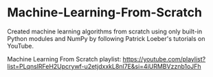 # Machine-Learning-From-Scratch

Created machine learning algorithms from scratch using only built-in Python modules and NumPy by following Patrick Loeber's tutorials on YouTube.

Machine Learning From Scratch playlist: https://youtube.com/playlist?list=PLqnslRFeH2Upcrywf-u2etjdxxkL8nl7E&si=4iURMBVzznb1oJFh
